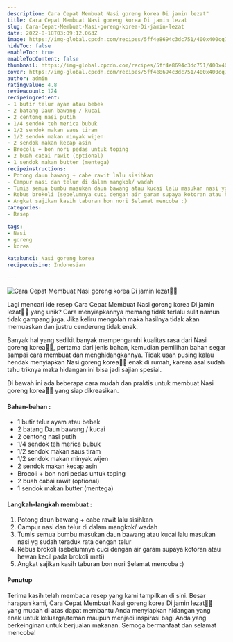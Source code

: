```yaml
---
description: Cara Cepat Membuat Nasi goreng korea Di jamin lezat"
title: Cara Cepat Membuat Nasi goreng korea Di jamin lezat
slug: Cara-Cepat-Membuat-Nasi-goreng-korea-Di-jamin-lezat
date: 2022-8-18T03:09:12.063Z
image: https://img-global.cpcdn.com/recipes/5ff4e8694c3dc751/400x400cq70/photo.jpg
hideToc: false
enableToc: true
enableTocContent: false
thumbnail: https://img-global.cpcdn.com/recipes/5ff4e8694c3dc751/400x400cq70/photo.jpg
cover: https://img-global.cpcdn.com/recipes/5ff4e8694c3dc751/400x400cq70/photo.jpg
author: admin
ratingvalue: 4.8
reviewcount: 124
recipeingredient:
- 1 butir telur ayam atau bebek
- 2 batang Daun bawang / kucai
- 2 centong nasi putih
- 1/4 sendok teh merica bubuk
- 1/2 sendok makan saus tiram
- 1/2 sendok makan minyak wijen
- 2 sendok makan kecap asin
- Brocoli + bon nori pedas untuk toping
- 2 buah cabai rawit (optional)
- 1 sendok makan butter (mentega)
recipeinstructions:
- Potong daun bawang + cabe rawit lalu sisihkan
- Campur nasi dan telur di dalam mangkok/ wadah
- Tumis semua bumbu masukan daun bawang atau kucai lalu masukan nasi yg sudah teraduk rata dengan telur
- Rebus brokoli (sebelumnya cuci dengan air garam supaya kotoran atau hewan kecil pada brokoli mati)
- Angkat sajikan kasih taburan bon nori Selamat mencoba :)
categories:
- Resep

tags:
- Nasi
- goreng
- korea

katakunci: Nasi goreng korea
recipecuisine: Indonesian

---
```


![Cara Cepat Membuat Nasi goreng korea Di jamin lezat👩‍🍳](https://img-global.cpcdn.com/recipes/5ff4e8694c3dc751/400x400cq70/photo.jpg)

Lagi mencari ide resep Cara Cepat Membuat Nasi goreng korea Di jamin lezat👩‍🍳 yang unik? Cara menyiapkannya memang tidak terlalu sulit namun tidak gampang juga. Jika keliru mengolah maka hasilnya tidak akan memuaskan dan justru cenderung tidak enak.

Banyak hal yang sedikit banyak mempengaruhi kualitas rasa dari Nasi goreng korea👩‍🍳, pertama dari jenis bahan, kemudian pemilihan bahan segar sampai cara membuat dan menghidangkannya. Tidak usah pusing kalau hendak menyiapkan Nasi goreng korea👩‍🍳 enak di rumah, karena asal sudah tahu triknya maka hidangan ini bisa jadi sajian spesial.

Di bawah ini ada beberapa cara mudah dan praktis untuk membuat Nasi goreng korea👩‍🍳 yang siap dikreasikan.

<!--inarticleads1-->

#### Bahan-bahan :

- 1 butir telur ayam atau bebek
- 2 batang Daun bawang / kucai
- 2 centong nasi putih
- 1/4 sendok teh merica bubuk
- 1/2 sendok makan saus tiram
- 1/2 sendok makan minyak wijen
- 2 sendok makan kecap asin
- Brocoli + bon nori pedas untuk toping
- 2 buah cabai rawit (optional)
- 1 sendok makan butter (mentega)

<!--inarticleads2-->

#### Langkah-langkah membuat :

1. Potong daun bawang + cabe rawit lalu sisihkan
1. Campur nasi dan telur di dalam mangkok/ wadah
1. Tumis semua bumbu masukan daun bawang atau kucai lalu masukan nasi yg sudah teraduk rata dengan telur
1. Rebus brokoli (sebelumnya cuci dengan air garam supaya kotoran atau hewan kecil pada brokoli mati)
1. Angkat sajikan kasih taburan bon nori Selamat mencoba :)

#### Penutup

Terima kasih telah membaca resep yang kami tampilkan di sini. Besar harapan kami, Cara Cepat Membuat Nasi goreng korea Di jamin lezat👩‍🍳 yang mudah di atas dapat membantu Anda menyiapkan hidangan yang enak untuk keluarga/teman maupun menjadi inspirasi bagi Anda yang berkeinginan untuk berjualan makanan. Semoga bermanfaat dan selamat mencoba!
